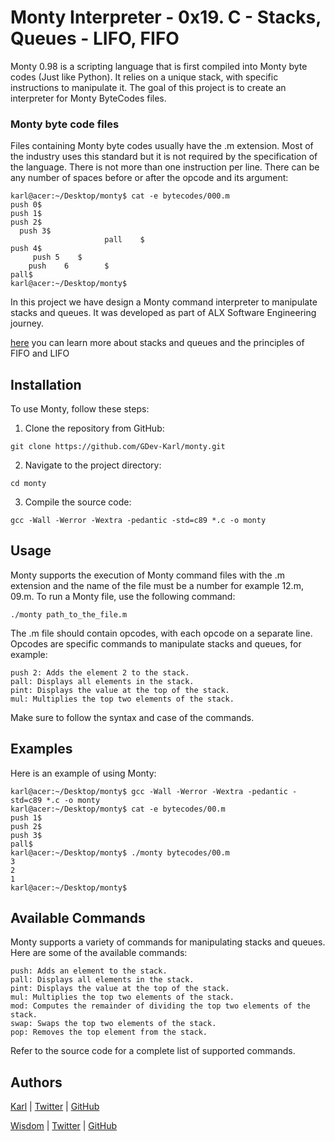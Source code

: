# Monty Interpreter - 0x19. C - Stacks, Queues - LIFO, FIFO

Monty 0.98 is a scripting language that is first compiled into Monty byte codes (Just like Python). It relies on a unique stack, with specific instructions to manipulate it. The goal of this project is to create an interpreter for Monty ByteCodes files.

### Monty byte code files

Files containing Monty byte codes usually have the .m extension. Most of the industry uses this standard but it is not required by the specification of the language. There is not more than one instruction per line. There can be any number of spaces before or after the opcode and its argument:

```
karl@acer:~/Desktop/monty$ cat -e bytecodes/000.m
push 0$
push 1$
push 2$
  push 3$
                     pall    $
push 4$
     push 5    $
	push    6        $
pall$
karl@acer:~/Desktop/monty$

```

In this project we have design a Monty command interpreter to manipulate stacks and queues. It was developed as part of ALX Software Engineering journey.

[here](https://everythingcomputerscience.com/discrete_mathematics/Stacks_and_Queues.html) you can learn more about stacks and queues and the principles of FIFO and LIFO


## Installation

To use Monty, follow these steps:

1. Clone the repository from GitHub:

```
git clone https://github.com/GDev-Karl/monty.git
```

2. Navigate to the project directory:

```
cd monty
```

3. Compile the source code:

```
gcc -Wall -Werror -Wextra -pedantic -std=c89 *.c -o monty
```

## Usage

Monty supports the execution of Monty command files with the .m extension and the name of the file must be a number for example 12.m, 09.m. To run a Monty file, use the following command:

```
./monty path_to_the_file.m
```

The .m file should contain opcodes, with each opcode on a separate line. Opcodes are specific commands to manipulate stacks and queues, for example:

    push 2: Adds the element 2 to the stack.
    pall: Displays all elements in the stack.
    pint: Displays the value at the top of the stack.
    mul: Multiplies the top two elements of the stack.

Make sure to follow the syntax and case of the commands.

## Examples

Here is an example of using Monty:

```
karl@acer:~/Desktop/monty$ gcc -Wall -Werror -Wextra -pedantic -std=c89 *.c -o monty
karl@acer:~/Desktop/monty$ cat -e bytecodes/00.m
push 1$
push 2$
push 3$
pall$
karl@acer:~/Desktop/monty$ ./monty bytecodes/00.m
3
2
1
karl@acer:~/Desktop/monty$
```

## Available Commands

Monty supports a variety of commands for manipulating stacks and queues. Here are some of the available commands:

    push: Adds an element to the stack.
    pall: Displays all elements in the stack.
    pint: Displays the value at the top of the stack.
    mul: Multiplies the top two elements of the stack.
    mod: Computes the remainder of dividing the top two elements of the stack.
    swap: Swaps the top two elements of the stack.
    pop: Removes the top element from the stack.

Refer to the source code for a complete list of supported commands.

## Authors

[Karl](https://www.linkedin.com/in/karl-gerard/) | [Twitter](https://twitter.com/Karl_Gerard_)
| [GitHub](https://github.com/GDev-Karl)

[Wisdom]() | [Twitter]()
| [GitHub](https://github.com/Echewis)
